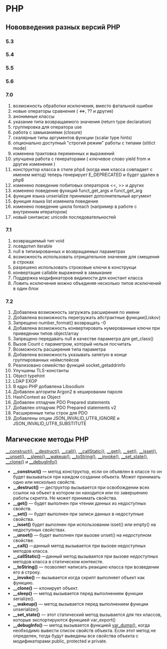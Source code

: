 # PHP

## Нововведения разных версий PHP 

### 5.3

### 5.4

### 5.5

### 5.6

### 7.0

1. возможность обработки исключения, вместо фатальной ошибки
2. новые операторы сравнения ( <=>, ?? и другие)
3. анонимные классы
4. указание типа возвращаемого значения (return type declaration)
5. группировка для оператора use
6. работа с замыканиями (closure)
7. скалярные типы аргументов функции (scalar type hints)
8. опционально доступный "строгий режим" работы с типами (stitict mode)
9. изменена трактовка переменных и выражений
10. улучшена работа с генераторами ( ключевое слово yield from и другие изменения )
11. конструктор класса в стиле php4 (когда имя класса совпадает с именем метод) теперь генерирует E_DEPRECATED и будет удален в php8
12. изменено поведение побитовых операторов <<, >>  и других
13. изменено поведение функций funct_get_args и funct_get_arg
14. функция языка unserialize принимает дополнительный аргумент
15. функция языка list изменила поведение
16. изменено поведение цикла foreach (например в работе с внутренним итератором)
17. новый синтаксис unicode последовательностей

### 7.1

1. возвращаемый тип void
2. псевдотип iterable
3.  null в типизированных и возвращаемых параметрах
4. возможность использовать отрицательное значение для смещения в строках
5. разрешено использовать строковые ключи в конструкци
6. конвертация callable выражений в замыкание
7. Поддержка модификаторов видимости для констант класса
8. Ловить исключения можно объединяя несколько типов исключений в один блок 

### 7.2

1. Добавлена возможность загружать расширения по имени
2. Добавлена возможность перегружать абстрактные функции(Liskov)
3. Запрещено number_format() возвращать -0
4. Добавлена возможность конвертировать нумерованные ключи при приведении типов object/array
5. Запрещено передавать null в качестве параметра для get_class()
6. Вызов Count с параметром, который нельзя посчитать
7. Возможность расширения типа параметра
8. Добавлена возможность указывать запятую в конце группированных неймспейсов
9. Реализовано семейство функций socket_getaddrinfo
10. Улучшены TLS-константы
11. Object typehint
12. LDAP EXOP
13. В ядро PHP добавлена Libsodium
14. Добавлен алгоритм Argon2 в хешировании пароля
15. HashContext as Object
16. Добавлен отладчик PDO Prepared statements
17. Добавлен отладчик PDO Prepared statements v2
18. Расширенные типы строк для PDO
19. Добавлены опции JSON_INVALID_UTF8_IGNORE и JSON_INVALID_UTF8_SUBSTITUTE

## Магические методы PHP

[__construct()](http://php.net/manual/ru/language.oop5.decon.php#object.construct), [__destruct()](http://php.net/manual/ru/language.oop5.decon.php#object.destruct), [__call()](http://php.net/manual/ru/language.oop5.overloading.php#object.call), [__callStatic()](http://php.net/manual/ru/language.oop5.overloading.php#object.callstatic), [__get()](http://php.net/manual/ru/language.oop5.overloading.php#object.get), [__set()](http://php.net/manual/ru/language.oop5.overloading.php#object.set), [__isset()](http://php.net/manual/ru/language.oop5.overloading.php#object.isset), [__unset()](http://php.net/manual/ru/language.oop5.overloading.php#object.unset), [__sleep()](http://php.net/manual/ru/language.oop5.magic.php#object.sleep),[__wakeup()](http://php.net/manual/ru/language.oop5.magic.php#object.wakeup), [__toString()](http://php.net/manual/ru/language.oop5.magic.php#object.tostring), [__invoke()](http://php.net/manual/ru/language.oop5.magic.php#object.invoke), [__set_state()](http://php.net/manual/ru/language.oop5.magic.php#object.set-state), [__clone()](http://php.net/manual/ru/language.oop5.cloning.php#object.clone) и [__debugInfo()](http://php.net/manual/ru/language.oop5.magic.php#object.debuginfo) 

- **__construct()** — метод конструктор, если он объявлен в классе то он будет вызываться при каждом создании объекта. Может принимать одно или несколько свойств.
- **__destruct()** — деструктор вызывается при освобождении всех ссылок на объект в котором он находится или по завершению работы скрипта. Не может принимать свойства.
- **__get()** — будет выполнен при чтении данных из недоступных свойств.
- **__set()** — будет выполнен при записи данных в недоступные свойства.
- **__isset()** будет выполнен при использовании isset() или empty() на недоступных свойствах.
- **__unset()** — будет выполнен при вызове unset() на недоступном свойстве.
- **__call()** —данный метод вызывается при вызове недоступных методов класса.
- **__callStatic()** —данный метод вызывается при вызове недоступных методов класса в статическом контексте.
- **__toString()** — позволяет написать реакцию класса при возведении его в строку.
- **__invoke()** — вызывается когда скрипт выполняет объект как функцию.
- **__clone()** — клонирует объект.
- **__sleep()** — метод вызывается перед выполнением функции serialize().
- **__wakeup()** — метод вызывается перед выполнением функции unserialize()
- **__set_state()** — этот статический метод вызывается для тех классов, которые экспортируются функцией var_export()
- **__debugInfo()** — метод вызывается функцией [var_dump()](http://php.net/manual/ru/function.var-dump.php), когда необходимо вывести список свойств объекта. Если этот метод не определен, тогда будут выведены все свойства объекта c модификаторами public, protected и private.